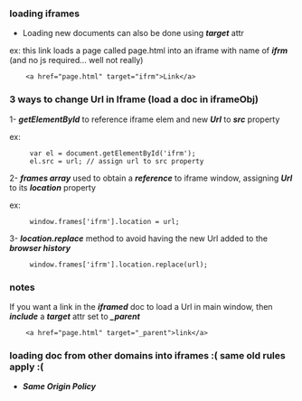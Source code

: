 ### loading iframes

- Loading new documents can also be done using ***target*** attr

ex:
this link loads a page called page.html into an iframe with name of ***ifrm***
(and no js required... well not really)

```
    <a href="page.html" target="ifrm">Link</a>               

```



### 3 ways to change Url in Iframe (load a doc in iframeObj)

1- ***getElementById*** to reference iframe elem and new ***Url*** to ***src*** property

ex:

```
     var el = document.getElementById('ifrm');
     el.src = url; // assign url to src property      
```


2- ***frames array*** used to obtain a ***reference*** to iframe window, assigning ***Url*** to its ***location*** property

ex:

```
     window.frames['ifrm'].location = url;
```


3- ***location.replace*** method to avoid having the new Url added to the ***browser history***

```
     window.frames['ifrm'].location.replace(url);
```


### notes
If you want a link in the ***iframed*** doc to load a Url in main window, then ***include*** a ***target*** attr set to ***_parent***

```
    <a href="page.html" target="_parent">link</a>
```


### loading doc from other domains into iframes :( same old rules apply :(
+ ***Same Origin Policy***





































